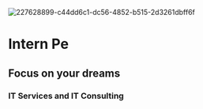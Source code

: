 ![227628899-c44dd6c1-dc56-4852-b515-2d3261dbff6f](https://github.com/SanjayD03/Intern-pe/assets/130745671/aa3bfa75-3dea-4978-b780-0ae47b1c9cef)
# Intern Pe
## Focus on your dreams
### IT Services and IT Consulting

